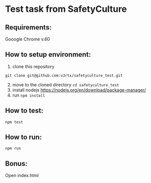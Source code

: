 # Test task from SafetyCulture

## Requirements:
Gooogle Chrome v.60

## How to setup environment:
1. clone this repository
```
git clone git@github.com:v3rtx/safetyculture_test.git
```
2. move to the cloned directory `cd safetyculture_test`
3. install nodejs https://nodejs.org/en/download/package-manager/
4. run `npm install`

## How to test:
```
npm test
```

## How to run:
```
npm run
```
## Bonus:
Open index.html
